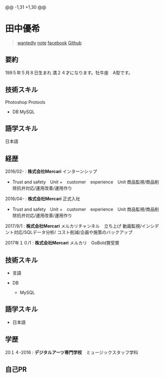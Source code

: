 @@ -1,31 +1,30 @@
# 田中優希


 > [wantedly](https://www.wantedly.com/users/49281110)
 > [note](https://note.mu/tanakosan0508)
 >[facebook](https://www.facebook.com/profile.php?id=100005865303362)
 >[Github](https://github.com/tanakosan0508)

## 要約
199５年５月８日生まれ
満２４才になります。牡牛座　A型です。



## 技術スキル
Photoshop
Protools
     
+ DB
 MySQL

## 語学スキル

日本語


## 経歴

2016/02-
: **株式会社Mercari** 
インターンシップ
+ Trust and safety　Unit
+　customer　experience　Unit
商品監視/商品削除抗弁対応/運用改善/運用作り

 2016/04-
 : **株式会社Mercari** 
正式入社
+ Trust and safety　Unit
+　customer　experience　Unit
商品監視/商品削除抗弁対応/運用改善/運用作り

2017/9/1
 : **株式会社Mercari** 
メルカリチャンネル　立ち上げ
動画監視/インシデント対応/SQLデータ分析/
コスト削減/企画や施策のバックアップ

2017年１０/1
 : **株式会社Mercari** 
メルカリ　GoBold賞受賞


## 技術スキル

+ 言語
 
+ DB
    - MySQL

## 語学スキル

+ 日本語
   


## 学歴

20１４-2016
:   **デジタルアーツ専門学校**　ミュージックスタッフ学科 



## 自己PR


### 

### 


### 


